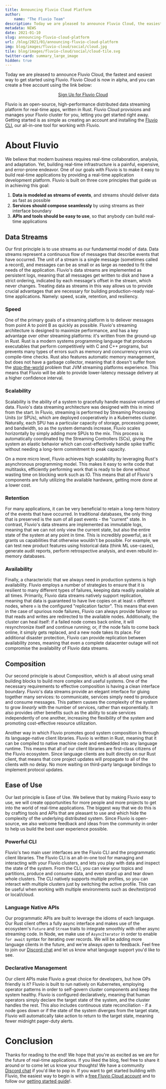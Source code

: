 ```yaml
---
title: Announcing Fluvio Cloud Platform
author: 
    name: "The Fluvio Team"
description: Today we are pleased to announce Fluvio Cloud, the easiest way to get started with Fluvio.
metadata: NEWS
date: 2021-01-10
slug: announcing-fluvio-cloud-platform
url: /blog/2021/01/announcing-fluvio-cloud-platform
img: blog/images/fluvio-cloud/social/cloud.jpg
tile: blog/images/fluvio-cloud/social/cloud-tile.svg
twitter-card: summary_large_image
hidden: true
---
```



Today we are pleased to announce Fluvio Cloud, the fastest and easiest way to get started using Fluvio.
Fluvio Cloud is now in alpha, and you can create a free account using the link below:

<center><a class="btn btn-primary" href="/signup" role="button">Sign Up for Fluvio Cloud</a></center>

Fluvio is an open-source, high-performance distributed data streaming platform for real-time apps, written
in Rust. Fluvio Cloud provisions and manages your Fluvio cluster for you, letting you get started right away.
Getting started is as simple as creating an account and installing the [Fluvio CLI], our all-in-one
tool for working with Fluvio.

[Fluvio CLI]: /docs/getting-started/

# About Fluvio

We believe that modern business requires real-time collaboration, analysis, and adaptation.
Yet, building real-time infrastructure is a painful, expensive, and error-prone endeavor.
One of our goals with Fluvio is to make it easy to build real-time applications by providing a
real-time application development platform. Fluvio is built on three core principles that guide
us in achieving this goal:

1) **Data is modeled as streams of events**, and streams should deliver data as fast as possible
2) **Services should compose seamlessly** by using streams as their interface boundary
3) **APIs and tools should be easy to use**, so that anybody can build real-time applications

## Data Streams

Our first principle is to use streams as our fundamental model of data.
Data streams represent a continuous flow of messages that describe events that have occurred.
The unit of a stream is a single message (sometimes called a record), and messages
can be as small or as large as needed to fit the needs of the application.
Fluvio's data streams are implemented as persistent logs, meaning that all messages get written
to disk and have a strict ordering, indicated by each message's offset in the stream, which never changes.
Treating data as streams in this way allows us to provide crucial advantages that are
necessary for building production-ready real-time applications. Namely: speed, scale, retention, and resiliency.

### Speed

One of the primary goals of a streaming platform is to deliever messages from
point A to point B as quickly as possible.
Fluvio's streaming architecture is designed to maximize performance, and has a key
advantage over other streaming platforms: it's written from the ground-up in Rust.
Rust is a modern systems programming language that produces executables that
perform competitively with C and C++ programs, but prevents many types of errors
such as memory and concurrency errors via compile-time checks.
Rust also features automatic memory management, but does not have a garbage collector,
meaning that it doesn't suffer from the [stop-the-world] problem that JVM streaming
platforms experience. This means that Fluvio will be able to provide lower-latency
message delivery at a higher confidence interval.

[stop-the-world]: https://en.wikipedia.org/wiki/Tracing_garbage_collection#Stop-the-world_vs._incremental_vs._concurrent

### Scalability

Scalability is the ability of a system to gracefully handle massive
volumes of data. Fluvio's data streaming architecture was designed
with this in mind from the start. In Fluvio, streaming is performed
by Streaming Processing Units (or SPUs), which are deployed
cooperatively in a Kubernetes cluster. Naturally, each SPU has a
particular capacity of storage, processing power, and bandwidth, so
as the system demands increase, Fluvio scales horizontally by simply
adding more SPUs to the mix. This process is automatically coordinated
by the Streaming Controllers (SCs), giving the system an elastic
behavior which can cost-effectively handle spike traffic without
needing a long-term commitment to peak capacity.

On a more micro level, Fluvio achieves high scalability by leveraging
Rust's asynchronous programming model. This makes it easy to write code
that multitasks, efficiently performing work that is ready to be done
without wasting time on blocking work such as IO. This means that all
of Fluvio's components are fully utilizing the available hardware,
getting more done at a lower cost.

### Retention

For many applications, it can be very beneficial to retain a long-term history
of the events that have occurred. In traditional databases, the only thing that
is preserved is the sum of all past events - the "current" state. In contrast,
Fluvio's data streams are implemented as immutable logs, meaning that we can
not only view the current state, but also the entire state of the system at any
point in time. This is incredibly powerful, as it grants us capabilities that
otherwise wouldn't be possible. For example, we can test new product features
using historical data (think ML use-cases), generate audit reports, perform
retrospective analysis, and even rebuild in-memory databases.

### Availability

Finally, a characteristic that we always need in production systems is high
availability. Fluvio employs a number of strategies to ensure that it is
resilient to many different types of failures, keeping data readily available
at all times. Primarily, Fluvio data streams natively support replication, meaning
that data is guaranteed to have live copies on at least `n` different nodes,
where `n` is the configured "replication factor". This means that even in the
case of spurious node failures, Fluvio can always provide failover so that
reads and writes are redirected to the available nodes. Additionally, the
cluster can heal itself: if a failed node comes back online, it will resynchronize
itself and continue running; or, if the node fails to come back online, it
simply gets replaced, and a new node takes its place. For additional disaster
protection, Fluvio can provide replication between availability zones, meaning
that even a complete datacenter outage will not compromise the availability of
Fluvio data streams.

## Composition

Our second principle is about Composition, which is all about using small building blocks
to build more complex and useful systems. One of the necessary requirements to
effective composition is having a clean interface boundary. Fluvio's data streams
provide an elegant interface for gluing together many services: to communicate,
services simply need to produce and consume messages. This pattern causes the
complexity of the system to grow _linearly_ with the number of services, rather
than exponentially. It also provides other benefits such as the ability to
scale services independently of one another, increasing the flexibility of the
system and promoting cost-effective resource utilization.

Another way in which Fluvio promotes good system composition is through its
language-native client libraries. Fluvio is written in Rust, meaning that it can
be compiled to native machine code and embedded into any language runtime. This
means that all of our client libraries are first-class citizens of the Fluvio
ecosystem. Since language clients are built directly on our Rust client, that
means that core project updates will propagate to all of the clients with no
delay. No more waiting on third-party language bindings to implement protocol updates.

## Ease of Use

Our last principle is Ease of Use. We believe that by making Fluvio easy to use,
we will create opportunities for more people and more projects to get into the
world of real-time applications. The biggest way that we do this is by crafting
tools and APIs that are pleasant to use and which hide the complexity of the
underlying distributed system. Since Fluvio is open-source, we also welcome
feedback and ideas from the community in order to help us build the best user
experience possible.

### Powerful CLI

Fluvio's two main user interfaces are the Fluvio CLI and the programmatic client libraries.
The Fluvio CLI is an all-in-one tool for managing and interacting with your Fluvio
clusters, and lets you play with data and inspect the state of the system. From the
CLI, you can view your topics and partitions, produce and consume data, and even
stand up and tear down whole clusters. The CLI natively supports multiple profiles,
so you can interact with multiple clusters just by switching the active profile. This can
be useful when working with multiple environments such as dev/test/prod or local/cloud.

### Language Native APIs

Our programmatic APIs are built to leverage the idioms of each language. Our Rust client
offers a fully async interface and makes use of the ecosystem's `Future` and `Stream` traits
to integrate smoothly with other async streaming code. In Node, we make use of `AsyncIterator`
in order to enable `for await` syntax for iterating over records. We will be adding more
language clients in the future, and we're always open to feedback. Feel free to join our
[Discord chat] and let us know what language support you'd like to see.

### Declarative Management

Our client APIs make Fluvio a great choice for developers, but how OPs friendly is it?
Fluvio is built to run natively on Kubernetes, employing operator patterns in order to
self-govern cluster components and keep the system healthy. Fluvio is configured declaratively,
meaning that human operators simply declare the target state of the system, and the cluster
handles the rest. This also includes continuous state reconciliation - if a node goes down
or if the state of the system diverges from the target state, Fluvio will automatically take
action to return to the target state, meaning fewer midnight pager-duty alerts.

# Conclusion

Thanks for reading to the end! We hope that you're as excited as we are for
the future of real-time applications. If you liked the blog, feel free to
share it around or to come let us know your thoughts! We have a community
[Discord chat] if you'd like to pop in. If you want to get started building
with Fluvio, the easiest way to begin is with a [free Fluvio Cloud account]
and to follow our [getting started guide]!.

[Discord chat]: https://discordapp.com/invite/bBG2dTz
[free Fluvio Cloud account]: https://cloud.fluvio.io/signup
[getting started guide]: https://www.fluvio.io/docs/getting-started/
